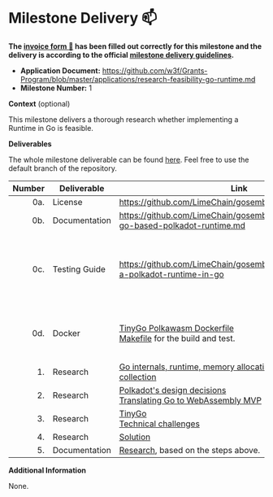 # Milestone Delivery :mailbox:

**The [invoice form :pencil:](https://docs.google.com/forms/d/e/1FAIpQLSfmNYaoCgrxyhzgoKQ0ynQvnNRoTmgApz9NrMp-hd8mhIiO0A/viewform) has been filled out correctly for this milestone and the delivery is according to the official [milestone delivery guidelines](https://github.com/w3f/Grants-Program/blob/master/docs/milestone-deliverables-guidelines.md).**

- **Application Document:** https://github.com/w3f/Grants-Program/blob/master/applications/research-feasibility-go-runtime.md
- **Milestone Number:** 1

**Context** (optional)

This milestone delivers a thorough research whether implementing a Runtime in Go is feasible.

**Deliverables**

The whole milestone deliverable can be found [here](https://github.com/limechain/gosemble). Feel free to use the default branch of the repository.

| Number | Deliverable   | Link                                                                                                                                                                                                                                                                                                                                                                    | Notes                                                             |
| -----: | ------------- | ----------------------------------------------------------------------------------------------------------------------------------------------------------------------------------------------------------------------------------------------------------------------------------------------------------------------------------------------------------------------- | ----------------------------------------------------------------- |
|    0a. | License       | https://github.com/LimeChain/gosemble/blob/master/LICENSE                                                                                                                                                                                                                                                                                                               |                                                                   |
|    0b. | Documentation | https://github.com/LimeChain/gosemble/blob/master/docs/2-go-based-polkadot-runtime.md                                                                                                                                                                                                                                                                                   |                                                                   |
|    0c. | Testing Guide | https://github.com/LimeChain/gosemble/tree/master#poc-of-a-polkadot-runtime-in-go                                                                                                                                                                                                                                                                                       | Includes all necessaary steps to build the PoC and execute tests. |
|    0d. | Docker        | [TinyGo Polkawasm Dockerfile](https://github.com/LimeChain/tinygo/blob/new-polkawasm-target/Dockerfile.polkawasm) <br/> [Makefile](https://github.com/LimeChain/gosemble/blob/master/Makefile) for the build and test.                                                                                                                                                  | We use Docker only for building `tinygo`.                         |
|     1. | Research      | [Go internals, runtime, memory allocation and garbage collection](https://github.com/LimeChain/gosemble/blob/master/docs/2-go-based-polkadot-runtime.md#24-go)                                                                                                                                                                                                          |                                                                   |
|     2. | Research      | [Polkadot's design decisions](https://github.com/LimeChain/gosemble/blob/master/docs/2-go-based-polkadot-runtime.md#21-the-design-decisions-behind-polkadots-architecture) <br/> [Translating Go to WebAssembly MVP](https://github.com/LimeChain/gosemble/blob/master/docs/2-go-based-polkadot-runtime.md#22-translating-gos-language-capabilities-to-webassembly-mvp) |                                                                   |
|     3. | Research      | [TinyGo](https://github.com/LimeChain/gosemble/blob/master/docs/2-go-based-polkadot-runtime.md#25-tinygo) <br/> [Technical challenges](https://github.com/LimeChain/gosemble/blob/master/docs/2-go-based-polkadot-runtime.md#3-technical-challenges)                                                                                                                    |                                                                   |
|     4. | Research      | [Solution](https://github.com/LimeChain/gosemble/blob/master/docs/2-go-based-polkadot-runtime.md#4-solution)                                                                                                                                                                                                                                                            |                                                                   |
|     5. | Documentation | [Research](https://github.com/LimeChain/gosemble/blob/master/docs/2-go-based-polkadot-runtime.md), based on the steps above.                                                                                                                                                                                                                                            |                                                                   |

**Additional Information**

None.
